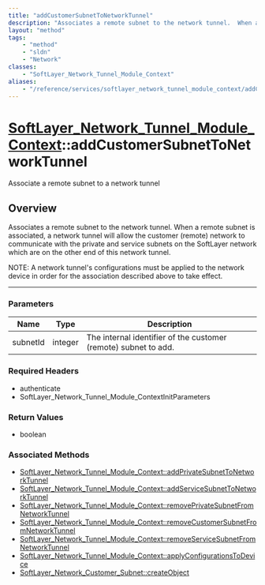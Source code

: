 ```yaml
---
title: "addCustomerSubnetToNetworkTunnel"
description: "Associates a remote subnet to the network tunnel.  When a remote subnet is associated, a network tunnel will allow the c... "
layout: "method"
tags:
    - "method"
    - "sldn"
    - "Network"
classes:
    - "SoftLayer_Network_Tunnel_Module_Context"
aliases:
    - "/reference/services/softlayer_network_tunnel_module_context/addCustomerSubnetToNetworkTunnel"
---
```

# [SoftLayer_Network_Tunnel_Module_Context](/reference/services/SoftLayer_Network_Tunnel_Module_Context)::addCustomerSubnetToNetworkTunnel


Associate a remote subnet to a network tunnel


## Overview 
Associates a remote subnet to the network tunnel.  When a remote subnet is associated, a network tunnel will allow the customer (remote) network to communicate with the private and service subnets on the SoftLayer network which are on the other end of this network tunnel. 

NOTE:  A network tunnel's configurations must be applied to the network device in order for the association described above to take effect. 

-----

### Parameters 
|Name | Type | Description |
| --- | --- | --- |
|subnetId| integer| The internal identifier of the customer (remote) subnet to add.|


### Required Headers
* authenticate
* SoftLayer_Network_Tunnel_Module_ContextInitParameters


### Return Values
* boolean


### Associated Methods

*  [SoftLayer_Network_Tunnel_Module_Context::addPrivateSubnetToNetworkTunnel](/reference/services/SoftLayer_Network_Tunnel_Module_Context/addPrivateSubnetToNetworkTunnel )
*  [SoftLayer_Network_Tunnel_Module_Context::addServiceSubnetToNetworkTunnel](/reference/services/SoftLayer_Network_Tunnel_Module_Context/addServiceSubnetToNetworkTunnel )
*  [SoftLayer_Network_Tunnel_Module_Context::removePrivateSubnetFromNetworkTunnel](/reference/services/SoftLayer_Network_Tunnel_Module_Context/removePrivateSubnetFromNetworkTunnel )
*  [SoftLayer_Network_Tunnel_Module_Context::removeCustomerSubnetFromNetworkTunnel](/reference/services/SoftLayer_Network_Tunnel_Module_Context/removeCustomerSubnetFromNetworkTunnel )
*  [SoftLayer_Network_Tunnel_Module_Context::removeServiceSubnetFromNetworkTunnel](/reference/services/SoftLayer_Network_Tunnel_Module_Context/removeServiceSubnetFromNetworkTunnel )
*  [SoftLayer_Network_Tunnel_Module_Context::applyConfigurationsToDevice](/reference/services/SoftLayer_Network_Tunnel_Module_Context/applyConfigurationsToDevice )
*  [SoftLayer_Network_Customer_Subnet::createObject](/reference/services/SoftLayer_Network_Customer_Subnet/createObject )




